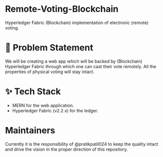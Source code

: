 # Remote-Voting-Blockchain
Hyperledger Fabric (Blockchain) implementation of electronic (remote) voting.

# 🤔 Problem Statement
We will be creating a web app which will be backed by (Blockchain) Hyperledger Fabric through which one can cast their vote remotely. All the properties of physical voting will stay intact.

# ✨ Tech Stack
- MERN for the web application.
- Hyperledger Fabric (v2.2.x) for the ledger.

# Maintainers
Currently it is the responsibility of @pratikpatil024 to keep the quality intact and drive the vision in the proper direction of this repository.
